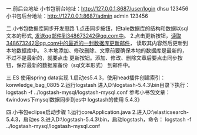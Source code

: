 一.前后台地址
小书包前台地址：http://127.0.0.1:8687/user/login  dhsu  123456
小书包后台地址：http://127.0.0.1:8687/admin  admin  123456

二.小书包数据库同步开发思路
1.点击同步按钮，把tale数据库的结构和数据以sql文本的形式,
  发送qq邮件到348673242@qq.com中。
2.点击更新按钮，读取348673242@qq.com中的最近的一封数据库更新邮件，
读取其内容然后更新到本地数据库中。
3.本地添加、修改删除、文章前要确保本地的数据库是最新的，不过不是最新的，就要点击
更新按钮。添加、修改、删除文章后要点击同步按钮，保存最新的数据库备份（sql文本形式）
到邮件中。

三.ES
使用spring data实现
1.启动es5.4.3，使用head插件创建索引：konwledge_bag_0805
2.运行logstash
进入D:\logstash-5.4.3\bin目录下执行：
logstash -f ../logstash-mysql/logstash-mysql.conf
参考小书包文章：《windows下mysql数据同步到es中 logstash的使用 5.4.3》

四.小书包eclipse启动步骤
1.运行coreApplication.java
2.进入D:\elasticsearch-5.4.3，启动es
3.进入D:\logstash-5.4.3\bin，启动logstash，命令：
logstash -f ../logstash-mysql/logstash-mysql.conf

